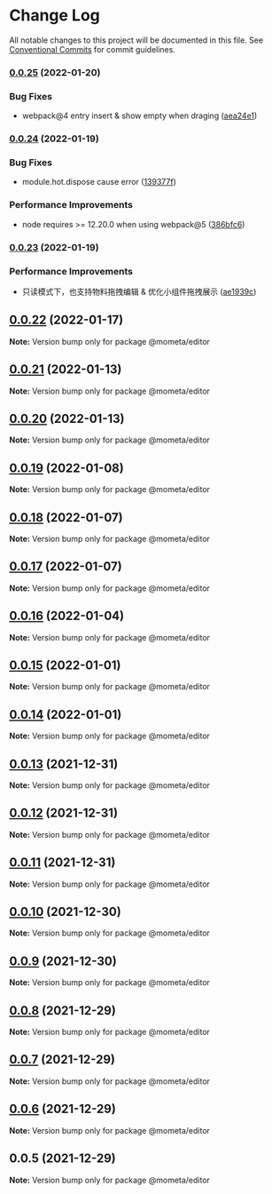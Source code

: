# Change Log

All notable changes to this project will be documented in this file.
See [Conventional Commits](https://conventionalcommits.org) for commit guidelines.

### [0.0.25](https://github.com/imcuttle/mometa/compare/v0.0.24...v0.0.25) (2022-01-20)

### Bug Fixes

- webpack@4 entry insert & show empty when draging ([aea24e1](https://github.com/imcuttle/mometa/commit/aea24e1b5983c2e50e1adab775e0221d31fef176))

### [0.0.24](https://github.com/imcuttle/mometa/compare/v0.0.23...v0.0.24) (2022-01-19)

### Bug Fixes

- module.hot.dispose cause error ([139377f](https://github.com/imcuttle/mometa/commit/139377f2b78331fdad0937082cd50af81665fdd7))

### Performance Improvements

- node requires >= 12.20.0 when using webpack@5 ([386bfc6](https://github.com/imcuttle/mometa/commit/386bfc6f43d65e24b6302809553bfaab72ac4141))

### [0.0.23](https://github.com/imcuttle/mometa/compare/v0.0.22...v0.0.23) (2022-01-19)

### Performance Improvements

- 只读模式下，也支持物料拖拽编辑 & 优化小组件拖拽展示 ([ae1939c](https://github.com/imcuttle/mometa/commit/ae1939cffa8115cb60e615029ad5b90eca4784e0))

## [0.0.22](https://github.com/imcuttle/mometa/compare/v0.0.21...v0.0.22) (2022-01-17)

**Note:** Version bump only for package @mometa/editor

## [0.0.21](https://github.com/imcuttle/mometa/compare/v0.0.20...v0.0.21) (2022-01-13)

**Note:** Version bump only for package @mometa/editor

## [0.0.20](https://github.com/imcuttle/mometa/compare/v0.0.19...v0.0.20) (2022-01-13)

**Note:** Version bump only for package @mometa/editor

## [0.0.19](https://github.com/imcuttle/mometa/compare/v0.0.18...v0.0.19) (2022-01-08)

**Note:** Version bump only for package @mometa/editor

## [0.0.18](https://github.com/imcuttle/mometa/compare/v0.0.17...v0.0.18) (2022-01-07)

**Note:** Version bump only for package @mometa/editor

## [0.0.17](https://github.com/imcuttle/mometa/compare/v0.0.16...v0.0.17) (2022-01-07)

**Note:** Version bump only for package @mometa/editor

## [0.0.16](https://github.com/imcuttle/mometa/compare/v0.0.15...v0.0.16) (2022-01-04)

**Note:** Version bump only for package @mometa/editor

## [0.0.15](https://github.com/imcuttle/mometa/compare/v0.0.14...v0.0.15) (2022-01-01)

**Note:** Version bump only for package @mometa/editor

## [0.0.14](https://github.com/imcuttle/mometa/compare/v0.0.13...v0.0.14) (2022-01-01)

**Note:** Version bump only for package @mometa/editor

## [0.0.13](https://github.com/imcuttle/mometa/compare/v0.0.12...v0.0.13) (2021-12-31)

**Note:** Version bump only for package @mometa/editor

## [0.0.12](https://github.com/imcuttle/mometa/compare/v0.0.11...v0.0.12) (2021-12-31)

**Note:** Version bump only for package @mometa/editor

## [0.0.11](https://github.com/imcuttle/mometa/compare/v0.0.10...v0.0.11) (2021-12-31)

**Note:** Version bump only for package @mometa/editor

## [0.0.10](https://github.com/imcuttle/mometa/compare/v0.0.9...v0.0.10) (2021-12-30)

**Note:** Version bump only for package @mometa/editor

## [0.0.9](https://github.com/imcuttle/mometa/compare/v0.0.8...v0.0.9) (2021-12-30)

**Note:** Version bump only for package @mometa/editor

## [0.0.8](https://github.com/imcuttle/mometa/compare/v0.0.7...v0.0.8) (2021-12-29)

**Note:** Version bump only for package @mometa/editor

## [0.0.7](https://github.com/imcuttle/mometa/compare/v0.0.6...v0.0.7) (2021-12-29)

**Note:** Version bump only for package @mometa/editor

## [0.0.6](https://github.com/imcuttle/mometa/compare/v0.0.5...v0.0.6) (2021-12-29)

**Note:** Version bump only for package @mometa/editor

## 0.0.5 (2021-12-29)

**Note:** Version bump only for package @mometa/editor
